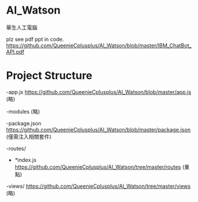 # AI_Watson
華生人工電腦

plz see pdf ppt in code.
https://github.com/QueenieCplusplus/AI_Watson/blob/master/IBM_ChatBot_API.pdf

# Project Structure

-app.js https://github.com/QueenieCplusplus/AI_Watson/blob/master/app.js (略)

-modules (略)

-package.json https://github.com/QueenieCplusplus/AI_Watson/blob/master/package.json (僅需注入相關套件)

-routes/

- *index.js https://github.com/QueenieCplusplus/AI_Watson/tree/master/routes (重點)

-views/ https://github.com/QueenieCplusplus/AI_Watson/tree/master/views (略)


